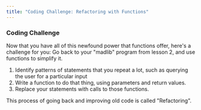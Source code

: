 ```yaml
---
title: "Coding Challenge: Refactoring with Functions"
--- 
```

### Coding Challenge

Now that you have all of this newfound power that functions offer, here's a challenge for you: Go back to your "madlib" program from lesson 2, and use functions to simplify it.
1. Identify patterns of statements that you repeat a lot, such as querying the user for a particular input
2. Write a function to do that thing, using parameters and return values.
3. Replace your statements with calls to those functions.

This process of going back and improving old code is called "Refactoring".


